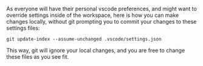 As everyone will have their personal vscode preferences,
and might want to override settings inside of the workspace,
here is how you can make changes locally, without git prompting you to commit
your changes to these settings files:

```
git update-index --assume-unchanged .vscode/settings.json
```

This way, git will ignore your local changes, and you are free to change these
files as you see fit.
